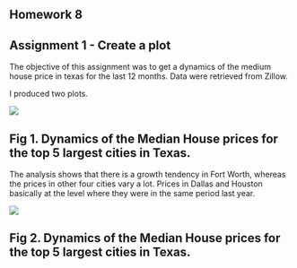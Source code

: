 ## Homework 8


## Assignment 1 - Create a plot

The objective of this assignment was to get a dynamics of the medium house price in texas for the last 12 months. Data were retrieved from Zillow.

I produced two plots. 



![](https://raw.githubusercontent.com/eb3237/PUI2018_eb3237/master/HW8_eb3237/Screen%20Shot%202018-11-06%20at%2011.38.09%20PM.png)

## Fig 1. Dynamics of the Median House prices for the top 5 largest cities in Texas.

The analysis shows that there is a growth tendency in Fort Worth, whereas the prices in other four cities vary a lot. Prices in Dallas and Houston basically at the level where they were in the same period last year. 






![](https://raw.githubusercontent.com/eb3237/PUI2018_eb3237/master/HW8_eb3237/Screen%20Shot%202018-11-06%20at%2011.38.25%20PM.png)

## Fig 2. Dynamics of the Median House prices for the top 5 largest cities in Texas.
